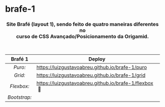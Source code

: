 # brafe-1

<div align="center">
 
### Site **Brafé (layout 1)**, sendo feito de quatro maneiras diferentes no <br> curso de CSS Avançado/Posicionamento da Origamid. 
<br>
 
|**Brafé 1**|**Deploy**|
|:---:|---|
|*Puro:*|https://luizgustavoabreu.github.io/brafe-1/puro|
|*Grid:*|https://luizgustavoabreu.github.io/brafe-1/grid|
|*Flexbox:*|https://luizgustavoabreu.github.io/brafe-1/flexbox  :construction:|
|*Bootstrap:*| |
 
</div>